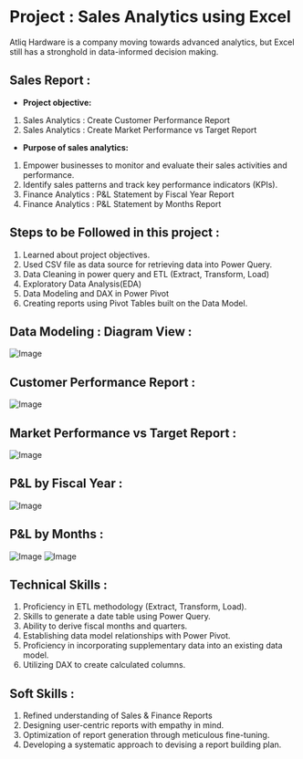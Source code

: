 # Project : Sales Analytics using Excel
 <u></u> 
Atliq Hardware is a company moving towards advanced analytics, but Excel still has a stronghold in data-informed decision making.

## Sales Report :
<u></u>
- **Project objective:** 
1. Sales Analytics : Create Customer Performance Report
2. Sales Analytics : Create Market Performance vs Target Report
- **Purpose of sales analytics:**
1. Empower businesses to monitor and evaluate their sales activities and performance.
2. Identify sales patterns and track key performance indicators (KPIs).
4. Finance Analytics : P&L Statement by Fiscal Year Report
5. Finance Analytics : P&L Statement by Months Report

## Steps to be Followed in this project :
<u></u>
1. Learned about project objectives.
3. Used CSV file as data source for retrieving data into Power Query.
4. Data Cleaning in power query and ETL (Extract, Transform, Load)
5. Exploratory Data Analysis(EDA)
6. Data Modeling and DAX in Power Pivot
7. Creating reports using Pivot Tables built on the Data Model.


## Data Modeling : Diagram View :
![Image](https://github.com/user-attachments/assets/b984cbcd-41d2-4ae0-b339-1c408103d15e)


## Customer Performance Report :
![Image](https://github.com/user-attachments/assets/c16fe473-93f5-41ca-b9e0-b2a810c6dbb7)


## Market Performance vs Target Report :
![Image](https://github.com/user-attachments/assets/cbd78b8b-9758-4b5a-a94f-8fd6bf7e70be)


## P&L by Fiscal Year :
![Image](https://github.com/user-attachments/assets/c9800177-aa6c-43df-99c1-352b6b62f1d5)


## P&L by Months :
![Image](https://github.com/user-attachments/assets/72864b67-5909-432c-aac6-c6349d7cd9c9)
![Image](https://github.com/user-attachments/assets/dc28149a-72e4-415b-9a18-1e3aa7fd5cb4)

## Technical Skills :
 1. Proficiency in ETL methodology (Extract, Transform, Load).
 2. Skills to generate a date table using Power Query.
 3. Ability to derive fiscal months and quarters.
 4. Establishing data model relationships with Power Pivot.
 5. Proficiency in incorporating supplementary data into an existing data model.
 6. Utilizing DAX to create calculated columns.

## Soft Skills :
 1. Refined understanding of Sales & Finance Reports
 2. Designing user-centric reports with empathy in mind.
 3. Optimization of report generation through meticulous fine-tuning.
 4. Developing a systematic approach to devising a report building plan.
